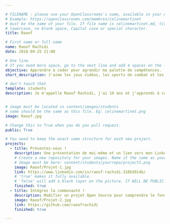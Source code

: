 ```yaml
---

# FILENAME : please use your OpenClassrooms's name, available in your url.
# Example: https://openclassrooms.com/membres/celinemartinet
# must be the name of your file. If file name is celinemartinet.md, title is celinemartinet.
# lowercase, no blank space, Capital case or special character.
title: Raoof

# First name or full name
name: Raoof Rachidi
date: 2018-09-25 21:00

# One line.
# If you need more space, go to the next line and add 4 spaces on the left, as in 'description'.
objective: Apprendre à coder pour agrandir ma palette de compétences.
short_description: J'aime les jeux vidéos, les sports de combat et les voyages.

# don't touch that
template: students
description: Je m'appelle Raoof Rachidi, j'ai 19 ans et j'apprends à coder en python avec OpenClassrooms.


# image must be located in content/images/students
# name should be the same as this file. Eg: celinemartinet.png
image: Raoof.jpg

# Change this to True when you do you pull request.
public: True

# You need to keep the exact same structure for each new project.
projects:
  - title: Présentez-vous !
    description: Une présentation de moi-même et un lien vers mon LinkedIn.
    # Create a new repository for your images. Name it the same as your nickname and profile picture.
    # Image must be here: content/students/yourrepo/project1.png
    image: Raoof/Projet-1.jpg
    link: https://www.linkedin.com/in/raoof-rachidi-318b5014b/
    # 'true' makes it fully available.
    # 'false' will add a black layer on the picture. IT WILL BE PUBLIC!
    finished: true
  - title: Intégrez la communauté !
    description: Modifier un projet Open Source pour comprendre le fonctionnement de Git, de Github et des pull requests. 
    image: Raoof/Projet-2.jpg
    link: https://github.com/raoofrachidi
    finished: true

---
```

